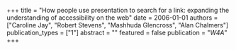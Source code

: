 +++
title = "How people use presentation to search for a link: expanding the understanding of accessibility on the web"
date = 2006-01-01
authors = ["Caroline Jay", "Robert Stevens", "Mashhuda Glencross", "Alan Chalmers"]
publication_types = ["1"]
abstract = ""
featured = false
publication = "*W4A*"
+++


